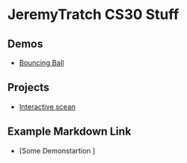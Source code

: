 # JeremyTratch CS30 Stuff

## Demos

- [Bouncing Ball](01-ball)

## Projects
- [Interactive scean](02-scean)

## Example Markdown Link
- [Some Demonstartion ]